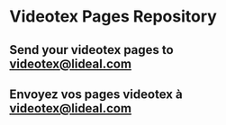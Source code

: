 # Videotex Pages Repository
 

## Send your videotex pages to videotex@lideal.com
## Envoyez vos pages videotex à videotex@lideal.com
